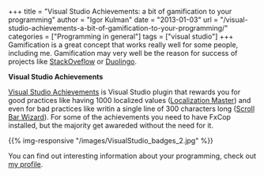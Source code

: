 +++
title = "Visual Studio Achievements: a bit of gamification to your programming"
author = "Igor Kulman"
date = "2013-01-03"
url = "/visual-studio-achievements-a-bit-of-gamification-to-your-programming/"
categories = ["Programming in general"]
tags = ["visual studio"]
+++
Gamification is a great concept that works really well for some people, including me. Gamification may very well be the reason for success of projects like [StackOveflow][1] or [Duolingo][2].

**Visual Studio Achievements**

[Visual Studio Achievements][3] is Visual Studio plugin that rewards you for good practices like having 1000 localized values ([Localization Master][4]) and even for bad practices like writin a single line of 300 characters long ([Scroll Bar Wizard][5]). For some of the achievements you need to have FxCop installed, but the majority get awareded without the need for it.

{{% img-responsive "/images/VisualStudio_badges_2.jpg" %}}

You can find out interesting information about your programming, check out [my profile][7].

<!--more-->

 [1]: http://stackoverflow.com/
 [2]: http://duolingo.com/
 [3]: http://visualstudiogallery.msdn.microsoft.com/bc7a433b-b594-48d4-bba2-a2f24774d02f
 [4]: https://channel9.msdn.com/achievements/visualstudio/MoreThan1000LOC
 [5]: https://channel9.msdn.com/achievements/visualstudio/LongerThan300LocAchievement
 [6]: http://visualstudiogallery.msdn.microsoft.com/site/view/file/63443/1/VisualStudio_badges_2.jpg
 [7]: https://channel9.msdn.com/niners/igorkulman/achievements/visualstudio
